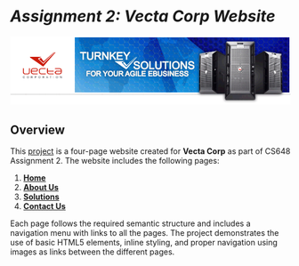 # _**Assignment 2: Vecta Corp Website**_
![Logo](https://github.com/hareesh-cs/CS-648-Assignment-2/blob/main/images/header.gif?raw=true)
## Overview
This [project](https://github.com/hareesh-cs/CS-648-Assignment-2) is a four-page website created for **Vecta Corp** as part of CS648 Assignment 2. The website includes the following pages:

1. **[Home](https://github.com/hareesh-cs/CS-648-Assignment-2/blob/main/index.html)**
2. **[About Us](https://github.com/hareesh-cs/CS-648-Assignment-2/blob/main/index.html)**
3. **[Solutions](https://github.com/hareesh-cs/CS-648-Assignment-2/blob/main/index.html)**
4. **[Contact Us](https://github.com/hareesh-cs/CS-648-Assignment-2/blob/main/index.html)**

Each page follows the required semantic structure and includes a navigation menu with links to all the pages. The project demonstrates the use of basic HTML5 elements, inline styling, and proper navigation using images as links between the different pages.